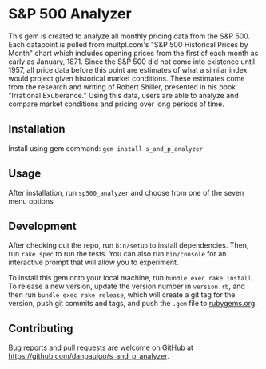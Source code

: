 # S&P 500 Analyzer

This gem is created to analyze all monthly pricing data from the S&P 500. Each datapoint is pulled from multpl.com's "S&P 500 Historical Prices by Month" chart which includes opening prices from the first of each month as early as January, 1871. Since the S&P 500 did not come into existence until 1957, all price data before this point are estimates of what a similar index would project given historical market conditions. These estimates come from the research and writing of Robert Shiller, presented in his book "Irrational Exuberance." Using this data, users are able to analyze and compare market conditions and pricing over long periods of time. 

## Installation

Install using gem command: `gem install s_and_p_analyzer`

## Usage

After installation, run `sp500_analyzer` and choose from one of the seven menu options

## Development

After checking out the repo, run `bin/setup` to install dependencies. Then, run `rake spec` to run the tests. You can also run `bin/console` for an interactive prompt that will allow you to experiment.

To install this gem onto your local machine, run `bundle exec rake install`. To release a new version, update the version number in `version.rb`, and then run `bundle exec rake release`, which will create a git tag for the version, push git commits and tags, and push the `.gem` file to [rubygems.org](https://rubygems.org).

## Contributing

Bug reports and pull requests are welcome on GitHub at https://github.com/danpaulgo/s_and_p_analyzer.


